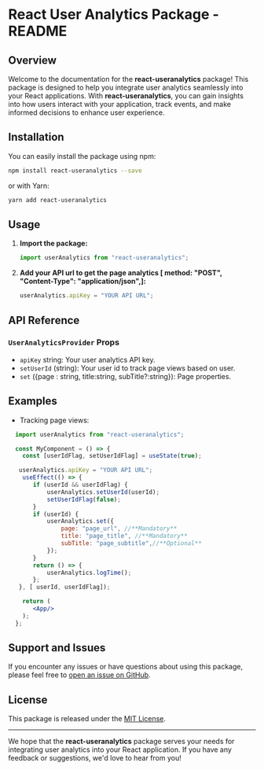 # React User Analytics Package - README

## Overview

Welcome to the documentation for the **react-useranalytics** package! This package is designed to help you integrate user analytics seamlessly into your React applications. With **react-useranalytics**, you can gain insights into how users interact with your application, track events, and make informed decisions to enhance user experience.

## Installation

You can easily install the package using npm:

```bash
npm install react-useranalytics --save
```

or with Yarn:

```bash
yarn add react-useranalytics
```

## Usage

1. **Import the package:**

   ```jsx
   import userAnalytics from "react-useranalytics";
   ```

2. **Add your API url to get the page analytics [ method: "POST", "Content-Type": "application/json",]:**

   ```jsx
   userAnalytics.apiKey = "YOUR API URL";
   ```


## API Reference

### `UserAnalyticsProvider` Props

- `apiKey` string: Your user analytics API key.
- `setUserId` (string): Your user id to track page views based on user.
- `set` ({page : string, title:string, subTitle?:string}): Page properties.



## Examples

- Tracking page views:
 ```jsx
   import userAnalytics from "react-useranalytics";

   const MyComponent = () => {
     const [userIdFlag, setUserIdFlag] = useState(true);

    userAnalytics.apiKey = "YOUR API URL";
     useEffect(() => {
        if (userId && userIdFlag) {
            userAnalytics.setUserId(userId);
            setUserIdFlag(false);
        }
        if (userId) {
            userAnalytics.set({
                page: "page_url", //**Mandatory**
                title: "page_title", //**Mandatory**
                subTitle: "page_subtitle",//**Optional**
            });
        }
        return () => {
            userAnalytics.logTime();
        };
    }, [ userId, userIdFlag]);

     return (
        <App/>
     );
   };
   ```


## Support and Issues

If you encounter any issues or have questions about using this package, please feel free to [open an issue on GitHub](https://github.com/your-repo/react-useranalytics/issues).

## License

This package is released under the [MIT License](https://opensource.org/licenses/MIT).

---

We hope that the **react-useranalytics** package serves your needs for integrating user analytics into your React application. If you have any feedback or suggestions, we'd love to hear from you!
